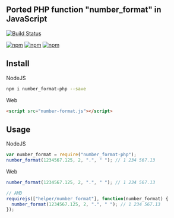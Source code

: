 ## Ported PHP function "number_format" in JavaScript 
[![Build Status](https://api.travis-ci.com/tasofen/number_format-node.svg?branch=master)](https://travis-ci.org/tasofen/number_format-node)

[![npm](https://img.shields.io/npm/dt/number_format-php.svg)](https://www.npmjs.com/package/number_format-php)
[![npm](https://img.shields.io/npm/dy/number_format-php)](https://www.npmjs.com/package/number_format-php)
[![npm](https://img.shields.io/npm/dm/number_format-php)](https://www.npmjs.com/package/number_format-php)

## Install
NodeJS
```bash
npm i number_format-php --save
```
Web
```html
<script src="number-format.js"></script>
```

## Usage

NodeJS
```js
var number_format = require("number_format-php");
number_format(1234567.125, 2, ".", " "); // 1 234 567.13
```
Web
```js
number_format(1234567.125, 2, ".", " "); // 1 234 567.13

// AMD
requirejs(["helper/number_format"], function(number_format) {
  number_format(1234567.125, 2, ".", " "); // 1 234 567.13
});
```
